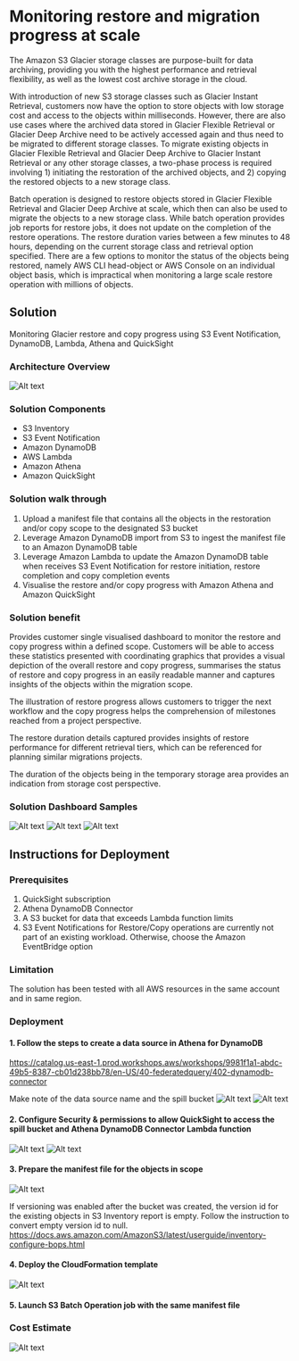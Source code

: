 # Monitoring restore and migration progress at scale 

The Amazon S3 Glacier storage classes are purpose-built for data archiving, providing you with the highest performance and retrieval flexibility, as well as the lowest cost archive storage in the cloud.

With introduction of new S3 storage classes such as Glacier Instant Retrieval, customers now have the option to store objects with low storage cost and access to the objects within milliseconds. However, there are also use cases where the archived data stored in Glacier Flexible Retrieval or Glacier Deep Archive need to be actively accessed again and thus need to be migrated to different storage classes. To migrate existing objects in Glacier Flexible Retrieval and Glacier Deep Archive to Glacier Instant Retrieval or any other storage classes, a two-phase process is required involving 1) initiating the restoration of the archived objects, and 2) copying the restored objects to a new storage class.

Batch operation is designed to restore objects stored in Glacier Flexible Retrieval and Glacier Deep Archive at scale, which then can also be used to migrate the objects to a new storage class. While batch operation provides job reports for restore jobs, it does not update on the completion of the restore operations. The restore duration varies between a few minutes to 48 hours, depending on the current storage class and retrieval option specified. There are a few options to monitor the status of the objects being restored, namely AWS CLI head-object or AWS Console on an individual object basis, which is impractical when monitoring a large scale restore operation with millions of objects. 

## Solution

Monitoring Glacier restore and copy progress using S3 Event Notification, DynamoDB, Lambda, Athena and QuickSight 

### Architecture Overview
![Alt text](src/images/image.png)

### Solution Components

- S3 Inventory
- S3 Event Notification
- Amazon DynamoDB
- AWS Lambda
- Amazon Athena
- Amazon QuickSight


### Solution walk through

1.	Upload a manifest file that contains all the objects in the restoration and/or copy scope to the designated S3 bucket
2.	Leverage Amazon DynamoDB import from S3 to ingest the manifest file to an Amazon DynamoDB table
3.	Leverage Amazon Lambda to update the Amazon DynamoDB table when receives S3 Event Notification for restore initiation, restore completion and copy completion events
4.	Visualise the restore and/or copy progress with Amazon Athena and Amazon QuickSight

### Solution benefit

Provides customer single visualised dashboard to monitor the restore and copy progress within a defined scope. Customers will be able to access these statistics presented with coordinating graphics that provides a visual depiction of the overall restore and copy progress, summarises the status of restore and copy progress in an easily readable manner and captures insights of the objects within the migration scope.

The illustration of restore progress allows customers to trigger the next workflow and the copy progress helps the comprehension of milestones reached from a project perspective.

The restore duration details captured provides insights of restore performance for different retrieval tiers, which can be referenced for planning similar migrations projects.

The duration of the objects being in the temporary storage area provides an indication from storage cost perspective.

 
### Solution Dashboard Samples

![Alt text](src/images/image-1.png)
![Alt text](src/images/image-2.png)
![Alt text](src/images/image-3.png)


 ## Instructions for Deployment

### Prerequisites

1.	QuickSight subscription
2.	Athena DynamoDB Connector
3.	A S3 bucket for data that exceeds Lambda function limits
4.	S3 Event Notifications for Restore/Copy operations are currently not part of an existing workload. Otherwise, choose the Amazon EventBridge option

### Limitation
The solution has been tested with all AWS resources in the same account and in same region.

### Deployment
#### 1.	Follow the steps to create a data source in Athena for DynamoDB
 
 https://catalog.us-east-1.prod.workshops.aws/workshops/9981f1a1-abdc-49b5-8387-cb01d238bb78/en-US/40-federatedquery/402-dynamodb-connector

Make note of the data source name and the spill bucket
![Alt text](src/images/image-4.png)
![Alt text](src/images/image-5.png)
	 

#### 2.	Configure Security & permissions to allow QuickSight to access the spill bucket and Athena DynamoDB Connector Lambda function
 
![Alt text](src/images/image-6.png)
![Alt text](src/images/image-7.png)

#### 3.	Prepare the manifest file for the objects in scope

![Alt text](src/images/image-8.png)
 
If versioning was enabled after the bucket was created, the version id for the existing objects in S3 Inventory report is empty. Follow the instruction to convert empty version id to null.
https://docs.aws.amazon.com/AmazonS3/latest/userguide/inventory-configure-bops.html

#### 4.	Deploy the CloudFormation template
![Alt text](src/images/image-9.png)


#### 5.	Launch S3 Batch Operation job with the same manifest file


### Cost Estimate
![Alt text](src/images/image-10.png)
